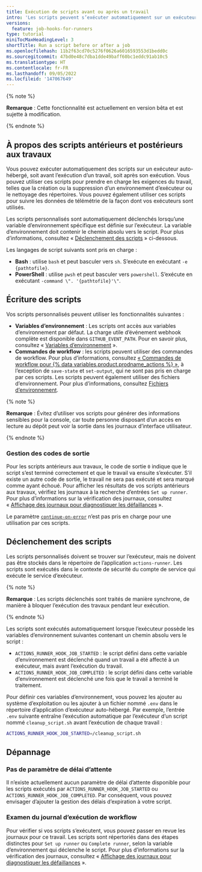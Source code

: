 ```yaml
---
title: Exécution de scripts avant ou après un travail
intro: 'Les scripts peuvent s’exécuter automatiquement sur un exécuteur autohébergé, juste avant ou après un travail.'
versions:
  feature: job-hooks-for-runners
type: tutorial
miniTocMaxHeadingLevel: 3
shortTitle: Run a script before or after a job
ms.openlocfilehash: 11b2f63cd70c5276f0626a6016593553d1bedd0c
ms.sourcegitcommit: 47bd0e48c7dba1dde49baff60bc1eddc91ab10c5
ms.translationtype: HT
ms.contentlocale: fr-FR
ms.lasthandoff: 09/05/2022
ms.locfileid: '147067649'
---
```

{% note %}

**Remarque** : Cette fonctionnalité est actuellement en version bêta et est sujette à modification.

{% endnote %}

## À propos des scripts antérieurs et postérieurs aux travaux

Vous pouvez exécuter automatiquement des scripts sur un exécuteur auto-hébergé, soit avant l’exécution d’un travail, soit après son exécution. Vous pouvez utiliser ces scripts pour prendre en charge les exigences du travail, telles que la création ou la suppression d’un environnement d’exécuteur ou le nettoyage des répertoires. Vous pouvez également utiliser ces scripts pour suivre les données de télémétrie de la façon dont vos exécuteurs sont utilisés.

Les scripts personnalisés sont automatiquement déclenchés lorsqu’une variable d’environnement spécifique est définie sur l’exécuteur. La variable d’environnement doit contenir le chemin absolu vers le script. Pour plus d’informations, consultez « [Déclenchement des scripts](#triggering-the-scripts) » ci-dessous.

Les langages de script suivants sont pris en charge :

- **Bash** : utilise `bash` et peut basculer vers `sh`. S’exécute en exécutant `-e {pathtofile}`.
- **PowerShell** : utilise `pwsh` et peut basculer vers `powershell`. S’exécute en exécutant `-command \". '{pathtofile}'\"`.

## Écriture des scripts

Vos scripts personnalisés peuvent utiliser les fonctionnalités suivantes :

- **Variables d’environnement** : Les scripts ont accès aux variables d’environnement par défaut. La charge utile d’événement webhook complète est disponible dans `GITHUB_EVENT_PATH`. Pour en savoir plus, consultez « [Variables d’environnement](/actions/learn-github-actions/environment-variables#default-environment-variables) ».
- **Commandes de workflow** : les scripts peuvent utiliser des commandes de workflow. Pour plus d’informations, consultez [« Commandes de workflow pour {% data variables.product.prodname_actions %} »](/actions/using-workflows/workflow-commands-for-github-actions), à l’exception de `save-state` et `set-output`, qui ne sont pas pris en charge par ces scripts. Les scripts peuvent également utiliser des fichiers d’environnement. Pour plus d’informations, consultez [Fichiers d’environnement](/actions/using-workflows/workflow-commands-for-github-actions#environment-files).

{% note %}

**Remarque** : Évitez d’utiliser vos scripts pour générer des informations sensibles pour la console, car toute personne disposant d’un accès en lecture au dépôt peut voir la sortie dans les journaux d’interface utilisateur.

{% endnote %}

### Gestion des codes de sortie

Pour les scripts antérieurs aux travaux, le code de sortie `0` indique que le script s’est terminé correctement et que le travail va ensuite s’exécuter. S’il existe un autre code de sortie, le travail ne sera pas exécuté et sera marqué comme ayant échoué. Pour afficher les résultats de vos scripts antérieurs aux travaux, vérifiez les journaux à la recherche d’entrées `Set up runner`. Pour plus d’informations sur la vérification des journaux, consultez « [Affichage des journaux pour diagnostiquer les défaillances](/actions/monitoring-and-troubleshooting-workflows/using-workflow-run-logs#viewing-logs-to-diagnose-failures) ».

Le paramètre [`continue-on-error`](/actions/using-workflows/workflow-syntax-for-github-actions#jobsjob_idcontinue-on-error) n’est pas pris en charge pour une utilisation par ces scripts.

## Déclenchement des scripts

Les scripts personnalisés doivent se trouver sur l’exécuteur, mais ne doivent pas être stockés dans le répertoire de l’application `actions-runner`. Les scripts sont exécutés dans le contexte de sécurité du compte de service qui exécute le service d’exécuteur.

{% note %}

**Remarque** : Les scripts déclenchés sont traités de manière synchrone, de manière à bloquer l’exécution des travaux pendant leur exécution.

{% endnote %}

Les scripts sont exécutés automatiquement lorsque l’exécuteur possède les variables d’environnement suivantes contenant un chemin absolu vers le script :
- `ACTIONS_RUNNER_HOOK_JOB_STARTED` : le script défini dans cette variable d’environnement est déclenché quand un travail a été affecté à un exécuteur, mais avant l’exécution du travail.
- `ACTIONS_RUNNER_HOOK_JOB_COMPLETED` : le script défini dans cette variable d’environnement est déclenché une fois que le travail a terminé le traitement.

Pour définir ces variables d’environnement, vous pouvez les ajouter au système d’exploitation ou les ajouter à un fichier nommé `.env` dans le répertoire d’application d’exécuteur auto-hébergé. Par exemple, l’entrée `.env` suivante entraîne l’exécution automatique par l’exécuteur d’un script nommé `cleanup_script.sh` avant l’exécution de chaque travail :

```bash
ACTIONS_RUNNER_HOOK_JOB_STARTED=/cleanup_script.sh
```

## Dépannage


### Pas de paramètre de délai d’attente

Il n’existe actuellement aucun paramètre de délai d’attente disponible pour les scripts exécutés par `ACTIONS_RUNNER_HOOK_JOB_STARTED` ou `ACTIONS_RUNNER_HOOK_JOB_COMPLETED`. Par conséquent, vous pouvez envisager d’ajouter la gestion des délais d’expiration à votre script.

### Examen du journal d’exécution de workflow

Pour vérifier si vos scripts s’exécutent, vous pouvez passer en revue les journaux pour ce travail. Les scripts sont répertoriés dans des étapes distinctes pour `Set up runner` ou `Complete runner`, selon la variable d’environnement qui déclenche le script. Pour plus d’informations sur la vérification des journaux, consultez « [Affichage des journaux pour diagnostiquer les défaillances](/actions/monitoring-and-troubleshooting-workflows/using-workflow-run-logs#viewing-logs-to-diagnose-failures) ».
